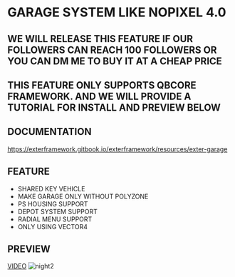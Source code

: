 # GARAGE SYSTEM LIKE NOPIXEL 4.0

## WE WILL RELEASE THIS FEATURE IF OUR FOLLOWERS CAN REACH 100 FOLLOWERS OR YOU CAN DM ME TO BUY IT AT A CHEAP PRICE

## THIS FEATURE ONLY SUPPORTS QBCORE FRAMEWORK. AND WE WILL PROVIDE A TUTORIAL FOR INSTALL AND PREVIEW BELOW

## DOCUMENTATION
https://exterframework.gitbook.io/exterframework/resources/exter-garage

## FEATURE
- SHARED KEY VEHICLE
- MAKE GARAGE ONLY WITHOUT POLYZONE
- PS HOUSING SUPPORT
- DEPOT SYSTEM SUPPORT
- RADIAL MENU SUPPORT
- ONLY USING VECTOR4

## PREVIEW
[VIDEO](https://streamable.com/9cv3h8)
![night2](https://github.com/user-attachments/assets/3ef8785d-4465-4898-96b6-83f870013326)
